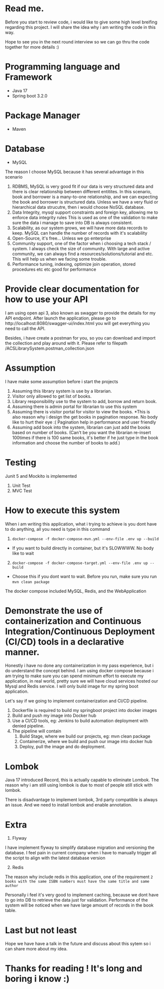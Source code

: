 # Read me.

Before you start to review code, i would like to give some high level breifing regarding this project.
I will share the idea why i am writing the code in this way. 

Hope to see you in the next round interview so we can go thru the code together for more details :)

# Programming language and Framework
- Java 17
- Spring boot 3.2.0

# Package Manager 
- Maven

# Database
- MySQL

The reason I choose MySQL because it has several advantage in this scenario
1. RDBMS, MySQL is very good fit if our data is very structured data and there is clear relationship between different entitites.
In this scenario, book and borrower is a many-to-one relationship, and we can expecting the book and borrower is structured data.
Unless we have a very fluid or hierarchical data strucutre, then i would choose NoSQL database.
2. Data Integrity, mysql support constraints and foreign key, allowing me to enforce data integrity rules
This is used as one of the validation to make sure the data i manage to save into DB is always consistent.
3. Scalability, as our system grows, we will have more data records to keep. MySQL can handle the number of records with it's scalability
4. Open-Source, it's free... Unless we go enterprise 
5. Community support, one of the factor when i choosing a tech stack / system. I always check the size of community. 
With large and active community, we can always find a resources/solutions/tutorial and etc. This will help us when we facing some trouble.
6. Performance tuning, indexing, optimize join operation, stored procedures etc etc good for performance

# Provide clear documentation for how to use your API
I am using open api 3, also known as swagger to provide the details for my API endpoint. After launch the application,
please go to http://localhost:8080/swagger-ui/index.html you will get everything you need to call the API. 

Besides, i have create a postman for you, so you can download and import the collection and play around with it. 
Please refer to filepath /ACSLibrarySystem.postman_collection.json

# Assumption
I have make some assumption before i start the projects
1. Assuming this library system is use by a librarian. 
2. Visitor only allowed to get list of books. 
3. Library responsibility use to the system to add, borrow and return book.
4. Assuming there is admin portal for librarian to use this system
5. Assuming there is visitor portal for visitor to view the books. *This is also reason why i design the get books in pagination response.
No body like to hurt their eye :( Pagination help in performance and user friendly
6. Assuming add book into the system, librarian can just add the books based on number of books. (Can't be you want the librarian re-insert 100times if there is 100 same books, it's better if he just type in the book information and choose the number of books to add.)

# Testing
Junit 5 and Mockito is implemented
1. Unit Test
2. MVC Test

# How to execute this system
When i am writing this application, what i trying to achieve is you dont have to do anything, all you need is type in this command

1. ``docker-compose -f docker-compose-mvn.yml --env-file .env up --build`` 
- If you want to build directly in container, but it's SLOWWWW. No body like to wait


2. ``docker-compose -f docker-compose-target.yml --env-file .env up --build``
- Choose this if you dont want to wait. Before you run, make sure you run ``mvn clean package``

The docker compose included MySQL, Redis, and the WebApplication

# Demonstrate the use of containerization and Continuous Integration/Continuous Deployment (CI/CD) tools in a declarative manner.
Honestly i have no done any containerization in my pass experience, but i do understand the concept behind. I am using docker compose because 
i am trying to make sure you can spend minimum effort to execute my application, in real world, pretty sure we will have cloud services hosted our Mysql and Redis service. I will only build image for my spring boot application.

Let's say if we going to implement containerization and CI/CD pipeline.
1. Dockerfile is required to build my springboot project into docker images
2. Build and push my image into Docker hub
3. Use a CI/CD tools, eg: Jenkins to build automation deployment with denied pipeline.
4. The pipeline will contain
   1. Build Stage, where we build our projects, eg: mvn clean package
   2. Containerize, where we build and push our image into docker hub
   3. Deploy, pull the image and do deployment.

# Lombok
Java 17 introduced Record, this is actually capable to eliminate Lombok. The reason why i am still using lombok is due to most of people still stick with lombok.

There is disadvantage to implement lombok, 3rd party compatible is always an issue. And we need to install lombok and enable annotation.

# Extra
1. Flyway

I have implement flyway to simplify database migration and versioning the database. I feel pain in current company when i have to manually trigger all the script to align with the latest database  version

2. Redis

The reason why include redis in this application, one of the requirement ``2 books with the same ISBN numbers must have the same title and same author``

Personally i feel it's very good to implement caching, because we dont have to go into DB to retrieve the data just for validation. Performance of the system will be noticed when we have large amount of records in the book table.


# Last but not least
Hope we have have a talk in the future and discuss about this sytem so i can share more about my idea. 

# Thanks for reading ! It's long and boring i know :) 